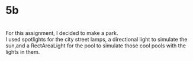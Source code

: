 # 5b

<br>
For this assignment, I decided to make a park.

<br>
I used spotlights for the city street lamps, a directional light to simulate the sun,and a RectAreaLight for the pool to simulate those cool pools with the lights in them.